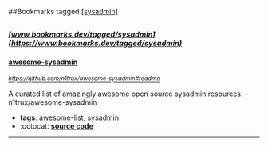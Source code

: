 ##Bookmarks tagged [[sysadmin]](https://www.bookmarks.dev?q=[sysadmin])

_<sup><sup>[www.bookmarks.dev/tagged/sysadmin](https://www.bookmarks.dev/tagged/sysadmin)</sup></sup>_
---
#### [awesome-sysadmin](https://github.com/n1trux/awesome-sysadmin#readme)
_<sup>https://github.com/n1trux/awesome-sysadmin#readme</sup>_

A curated list of amazingly awesome open source sysadmin resources. - n1trux/awesome-sysadmin
* **tags**: [awesome-list](../tagged/awesome-list.md), [sysadmin](../tagged/sysadmin.md)
* :octocat: **[source code](https://github.com/n1trux/awesome-sysadmin#readme)**
---
